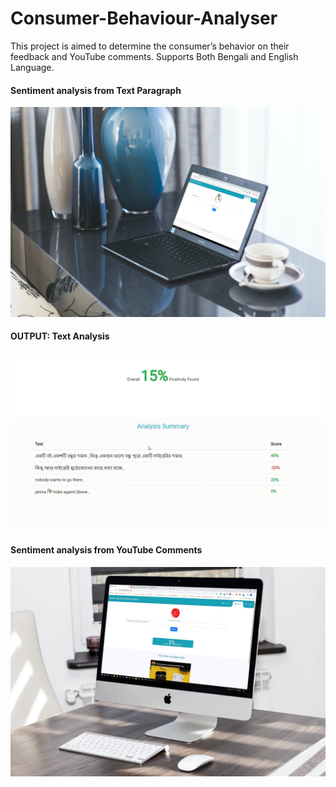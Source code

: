# Consumer-Behaviour-Analyser
This project is aimed to determine the consumer’s behavior on their feedback and YouTube comments. Supports Both Bengali and English Language.
<h4>Sentiment analysis from Text Paragraph </h4>
<img src="text_screen.jpg">
<h4>OUTPUT: Text Analysis</h4>
<img src="output.PNG">
<h4>Sentiment analysis from YouTube Comments </h4>
<img src="social_screen.jpg">
